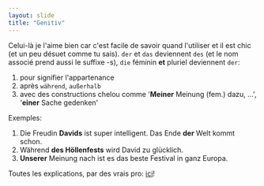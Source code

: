 ```yaml
---
layout: slide
title: "Genitiv"
---
```

Celui-là je l'aime bien car c'est facile de savoir quand l'utiliser et il est chic (et un peu désuet comme tu sais).
`der` et `das` deviennent `des` (et le nom associé prend aussi le suffixe -s), `die` féminin __et__ pluriel deviennent `der`:
1. pour signifier l'appartenance
1. après `während`, `außerhalb`
1. avec des constructions chelou comme '__Meiner__ Meinung (fem.) dazu, ...', '__einer__ Sache gedenken'

Exemples:
1. Die Freudin __Davids__ ist super intelligent. Das Ende __der__ Welt kommt schon.
1. Während __des Höllenfests__ wird David zu glücklich.
1. __Unserer__ Meinung nach ist es das beste Festival in ganz Europa.

Toutes les explications, par des vrais pro: [ici](https://deutsch.lingolia.com/de/grammatik/deklination/genitiv)!
